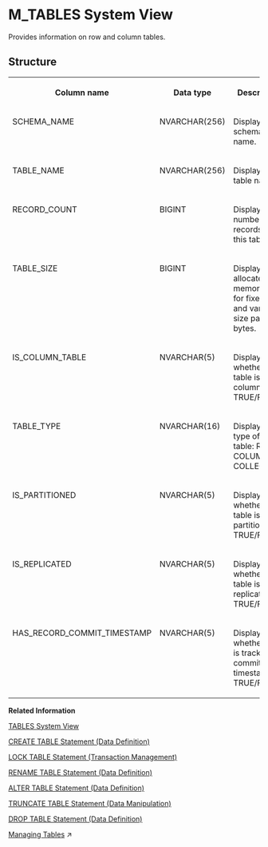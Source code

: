 <!-- loio20c7689a75191014ad52c1beb40ce2d2 -->

# M\_TABLES System View

Provides information on row and column tables.



<a name="loio20c7689a75191014ad52c1beb40ce2d2___m__t_a_b_l_e_s_1struct_M_TABLES"/>

## Structure


<table>
<tr>
<th valign="top">

Column name

</th>
<th valign="top">

Data type

</th>
<th valign="top">

Description

</th>
</tr>
<tr>
<td valign="top">

SCHEMA\_NAME

</td>
<td valign="top">

NVARCHAR\(256\)

</td>
<td valign="top">

Displays the schema name.

</td>
</tr>
<tr>
<td valign="top">

TABLE\_NAME

</td>
<td valign="top">

NVARCHAR\(256\)

</td>
<td valign="top">

Displays the table name.

</td>
</tr>
<tr>
<td valign="top">

RECORD\_COUNT

</td>
<td valign="top">

BIGINT

</td>
<td valign="top">

Displays the number of records in this table.

</td>
</tr>
<tr>
<td valign="top">

TABLE\_SIZE

</td>
<td valign="top">

BIGINT

</td>
<td valign="top">

Displays the allocated memory size for fixed-size and variable-size part in bytes.

</td>
</tr>
<tr>
<td valign="top">

IS\_COLUMN\_TABLE

</td>
<td valign="top">

NVARCHAR\(5\)

</td>
<td valign="top">

Displays whether the table is a column table: TRUE/FALSE.

</td>
</tr>
<tr>
<td valign="top">

TABLE\_TYPE

</td>
<td valign="top">

NVARCHAR\(16\)

</td>
<td valign="top">

Displays the type of the table: ROW, COLUMN, or COLLECTION.

</td>
</tr>
<tr>
<td valign="top">

IS\_PARTITIONED

</td>
<td valign="top">

NVARCHAR\(5\)

</td>
<td valign="top">

Displays whether the table is partitioned: TRUE/FALSE.

</td>
</tr>
<tr>
<td valign="top">

IS\_REPLICATED

</td>
<td valign="top">

NVARCHAR\(5\)

</td>
<td valign="top">

Displays whether the table is replicated: TRUE/FALSE.

</td>
</tr>
<tr>
<td valign="top">

HAS\_RECORD\_COMMIT\_TIMESTAMP

</td>
<td valign="top">

NVARCHAR\(5\)

</td>
<td valign="top">

Displays whether table is tracking commit timestamps: TRUE/FALSE.

</td>
</tr>
</table>

**Related Information**  


[TABLES System View](../021-System-Views/tables-system-view-2101973.md "Provides information about tables in the database.")

[CREATE TABLE Statement \(Data Definition\)](../../010-SQL-Reference/012-SQL-Statements/create-table-statement-data-definition-20d58a5.md "Creates a base or temporary table. See the CREATE VIRTUAL TABLE statement for creating virtual tables.")

[LOCK TABLE Statement \(Transaction Management\)](../../010-SQL-Reference/012-SQL-Statements/lock-table-statement-transaction-management-20f88d8.md "Acquires an exclusive lock for a table.")

[RENAME TABLE Statement \(Data Definition\)](../../010-SQL-Reference/012-SQL-Statements/rename-table-statement-data-definition-20fbadb.md "Changes the schema and/or the name of a table.")

[ALTER TABLE Statement \(Data Definition\)](../../010-SQL-Reference/012-SQL-Statements/alter-table-statement-data-definition-20d329a.md "Alters a base or temporary table. See the ALTER VIRTUAL TABLE statement for altering virtual tables.")

[TRUNCATE TABLE Statement \(Data Manipulation\)](../../010-SQL-Reference/012-SQL-Statements/truncate-table-statement-data-manipulation-20fe29f.md "Deletes all rows from a table or projection view.")

[DROP TABLE Statement \(Data Definition\)](../../010-SQL-Reference/012-SQL-Statements/drop-table-statement-data-definition-20d7fd2.md "Removes a physical or virtual table from the database.")

[Managing Tables](https://help.sap.com/viewer/f9c5015e72e04fffa14d7d4f7267d897/2024_1_QRC/en-US/68554490aee94885ba31611489a04992.html "The SAP HANA database stores data in memory in tables, organized in columns, and partitions, distributed among multiple servers.") :arrow_upper_right:


